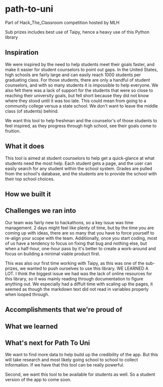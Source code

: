 # path-to-uni
Part of Hack_The_Classroom competition hosted by MLH

Sub prizes includes best use of Taipy, hence a heavy use of this Python library

## Inspiration
We were inspired by the need to help students meet their goals faster, and make it easier for student counselors to point out gaps. In the United States, high schools are fairly large and can easily reach 1000 students per graduating class. For those students, there are only a handful of student counselors, and with so many students it is impossible to help everyone. We also felt there was a lack of support for the students that were so close to reaching their university goals, but fell short because they did not know where they stood until it was too late. This could mean from going to a community college versus a state school. We don't want to leave the middle class (of students) behind.

We want this tool to help freshman and the counselor's of those students to feel inspired, as they progress through high school, see their goals come to fruition.
## What it does
This tool is aimed at student counselors to help get a quick-glance at what students need the most help. Each student gets a page, and the user can easily search for any student within the school system. Grades are pulled from the school's database, and the students are to provide the school with their top school choices. 
## How we built it

## Challenges we ran into
Our team was fairly new to hackathons, so a key issue was time management. 2 days might feel like plenty of time, but by the time you are coming up with ideas, there are so many that you have to force yourself to re-align your scope with the team. Additionally, once you start coding, most of us have a tendency to focus on fixing that bug and nothing else, but when a half-hour, one-hour pass by it's better to create a work-around and focus on building a minimal viable product first.

This was also our first time working with Taipy, as this was one of the sub-prizes, we wanted to push ourselves to use this library. WE LEARNED A LOT. I think the biggest issue we had was the lack of online resources for this library, so it was mainly reading through documentation to figure anything out. We especially had a diffult time with scaling up the pages, it seemed as though the markdown text did not read in variables properly when looped through.
## Accomplishments that we're proud of

## What we learned

## What's next for Path To Uni
We want to find more data to help build up the credibility of the app. But this will take research and most likely going school to school to collect information. If we have that this tool can be really powerful.

Second, we want this tool to be available for students as well. So a student version of the app to come soon.

